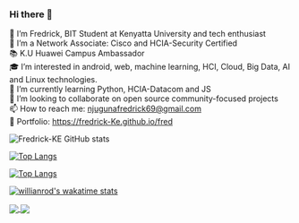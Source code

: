 ### Hi there 👋
💬 I’m Fredrick, BIT Student at Kenyatta University and tech enthusiast<br> 
🔭 I’m a Network Associate: Cisco and HCIA-Security Certified<br>
📚 K.U Huawei  Campus Ambassador<br>
🎓 I’m interested in android, web, machine learning, HCI, Cloud, Big Data, AI and Linux technologies.<br>
🌱 I’m currently learning Python, HCIA-Datacom and JS<br>
🦒 I’m looking to collaborate on open source community-focused projects<br>
📫 How to reach me: njugunafredrick69@gmail.com<br>
👀 Portfolio: https://fredrick-Ke.github.io/fred




![Fredrick-KE GitHub stats](https://github-readme-stats.vercel.app/api?username=Fredrick-KE&theme=omni&show_icons=true)

[![Top Langs](https://github-readme-stats.vercel.app/api/top-langs/?username=Fredrick-KE)](https://github.com/Fredrick-KE/github-readme-stats)


[![Top Langs](https://github-readme-stats.vercel.app/api/top-langs/?username=Fredrick-KE&layout=compact)](https://github.com/Fredrick-KE/github-readme-stats)


[![willianrod's wakatime stats](https://github-readme-stats.vercel.app/api/wakatime?username=willianrod)](https://github.com/anuraghazra/github-readme-stats)

<a href="https://github.com/anuraghazra/github-readme-stats">
  <img align="center" src="https://github-readme-stats.vercel.app/api/pin/?username=anuraghazra&repo=github-readme-stats" />
</a>
<a href="https://github.com/anuraghazra/convoychat">
  <img align="center" src="https://github-readme-stats.vercel.app/api/pin/?username=anuraghazra&repo=convoychat" />
</a>
